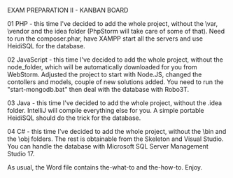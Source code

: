 EXAM PREPARATION II - KANBAN BOARD

01 PHP -  this time I've decided to add the whole project, without the \var, \vendor and the idea folder (PhpStorm will take care of some of that). Need to run the composer.phar, have XAMPP start all the servers and use HeidiSQL for the database. 

02 JavaScript - this time I've decided to add the whole project, without the node_folder, which will be automatically downloaded for you from WebStorm. Adjusted the project to start with Node.JS, changed the contollers and models, couple of new solutions added. You need to run the "start-mongodb.bat" then deal with the database with Robo3T.

03 Java - this time I've decided to add the whole project, without the .idea folder. IntelliJ will compile everything else for you. A simple portable HeidiSQL should do the trick for the database.

04 C# - this time I've decided to add the whole project, without the \bin and the \obj folders. The rest is obtainable from the Skeleton and Visual Studio. You can handle the database with Microsoft SQL Server Management Studio 17.

As usual, the Word file contains the-what-to and the-how-to. Enjoy.
